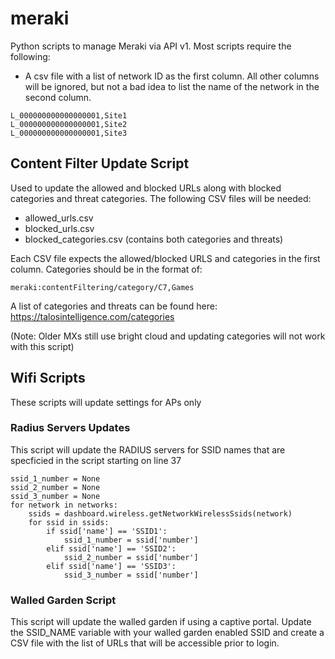 # meraki
Python scripts to manage Meraki via API v1. Most scripts require the following:

- A csv file with a list of network ID as the first column. All other columns will be ignored, but not a bad idea to list the name of the network in the second column.

```
L_000000000000000001,Site1
L_000000000000000001,Site2
L_000000000000000001,Site3
```

## Content Filter Update Script

Used to update the allowed and blocked URLs along with blocked categories and threat categories. The following CSV files will be needed:

- allowed_urls.csv
- blocked_urls.csv
- blocked_categories.csv (contains both categories and threats)

Each CSV file expects the allowed/blocked URLS and categories in the first column. Categories should be in the format of:
```
meraki:contentFiltering/category/C7,Games
```
A list of categories and threats can be found here: https://talosintelligence.com/categories

(Note: Older MXs still use bright cloud and updating categories will not work with this script)

## Wifi Scripts
These scripts will update settings for APs only
### Radius Servers Updates
This script will update the RADIUS servers for SSID names that are specficied in the script starting on line 37
```
ssid_1_number = None
ssid_2_number = None
ssid_3_number = None
for network in networks:
    ssids = dashboard.wireless.getNetworkWirelessSsids(network)
    for ssid in ssids:
        if ssid['name'] == 'SSID1':
            ssid_1_number = ssid['number']
        elif ssid['name'] == 'SSID2':
            ssid_2_number = ssid['number']
        elif ssid['name'] == 'SSID3':
            ssid_3_number = ssid['number']
```
### Walled Garden Script
This script will update the walled garden if using a captive portal. Update the SSID_NAME variable with your walled garden enabled SSID and create a CSV file with the list of URLs that will be accessible prior to login.
